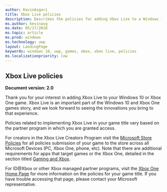 ```yaml
---
author: KevinAsgari
title: Xbox Live policies
description: Describes the policies for adding Xbox Live to a Windows 10 or Xbox One game.
ms.author: kevinasg
ms.date: 05/17/2018
ms.topic: article
ms.prod: windows
ms.technology: uwp
layout: LandingPage
keywords: windows 10, uwp, games, xbox, xbox live, policies
ms.localizationpriority: low
---
```


## Xbox Live policies

**Document version: 2.0**

Thank you for your interest in adding Xbox Live to your Windows 10 or Xbox One game. Xbox Live is an important part of the Windows 10 and Xbox One games story, and we look forward to seeing the innovations you bring to that experience.

Policies related to implementing Xbox Live in your game title vary based on the partner program in which you are granted access.

For creators in the Xbox Live Creators Program visit the [Microsoft Store Policies](https://docs.microsoft.com/en-us/legal/windows/agreements/store-policies) for all policies submission of your game to the store across all Microsoft Devices (PC, Xbox One, phone, etc). Note that there are additional requirements for apps that target games or the Xbox One, detailed in the section titled [Gaming and Xbox](https://docs.microsoft.com/en-us/legal/windows/agreements/store-policies#1013-gaming-and-xbox).

For ID@Xbox or other Xbox managed partner programs, visit the [Xbox One Home Page](https://developer.microsoft.com/en-us/games/xbox/partner) for more information on the policies for your game title. If you have trouble accessing that page, please contact your Microsoft representative.
